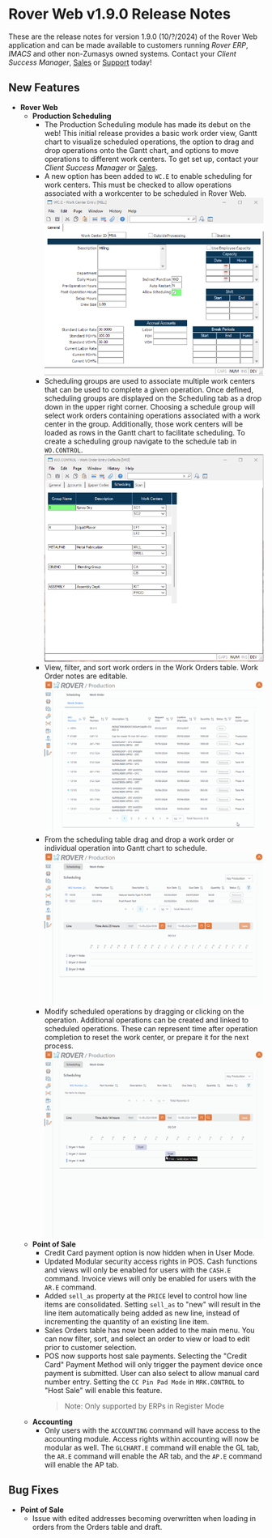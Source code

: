 # Rover Web v1.9.0 Release Notes

<badge text= "Version 1.9.0" vertical="middle" />

<PageHeader />

These are the release notes for version 1.9.0 (10/?/2024) of the Rover Web application and can be made available to customers running _Rover ERP_, _IMACS_ and other non-Zumasys owned systems. Contact your _Client Success Manager_, [Sales](mailto:sales@zumasys.com?subject=Rover%20Web%20v1.9.0) or [Support](mailto:help@zumasys.com?subject=Rover%20Web%20v1.9.0) today!

## New Features

- **Rover Web**
  - **Production Scheduling**
    - The Production Scheduling module has made its debut on the web! This initial release provides a basic work order view, Gantt chart to visualize scheduled operations, the option to drag and drop operations onto the Gantt chart, and options to move operations to different work centers. To get set up, contact your _Client Success Manager_ or [Sales](mailto:sales@zumasys.com?subject=Rover%20Web%20Production%20PScheduling).
    - A new option has been added to `WC.E` to enable scheduling for work centers.  This must be checked to allow operations associated with a workcenter to be scheduled in Rover Web.
    ![WC.E](./work-center-form.png)
    - Scheduling groups are used to associate multiple work centers that can be used to complete a given operation.  Once defined, scheduling groups are displayed on the Scheduling tab as a drop down in the upper right corner.  Choosing a schedule group will select work orders containing operations associated with a work center in the group.  Additionally, those work centers will be loaded as rows in the Gantt chart to facilitate scheduling.  To create a scheduling group navigate to the schedule tab in `WO.CONTROL`.
    ![WO.CONTROL](./wo-control-scheduling.png)
    - View, filter, and sort work orders in the Work Orders table.  Work Order notes are editable.
    ![Work Orders Table](./production-scheduling-work-orders.gif)
    - From the scheduling table drag and drop a work order or individual operation into Gantt chart to schedule.
    ![Scheduling Operations](./production-scheduling-drag-and-drop.gif)
    - Modify scheduled operations by dragging or clicking on the operation.  Additional operations can be created and linked to scheduled operations.  These can represent time after operation completion to reset the work center, or prepare it for the next process.
    ![Edit Scheduled Operations](./production-scheduling-adjusting-operations.gif)
  - **Point of Sale**
    - Credit Card payment option is now hidden when in User Mode.
    - Updated Modular security access rights in POS. Cash functions and views will only be enabled for users with the `CASH.E` command. Invoice views will only be enabled for users with the `AR.E` command.  
    - Added `sell_as` property at the `PRICE` level to control how line items are consolidated. Setting `sell_as` to "new" will result in the line item automatically being added as new line, instead of incrementing the quantity of an existing line item.
    - Sales Orders table has now been added to the main menu. You can now filter, sort, and select an order to view or load to edit prior to customer selection.
    - POS now supports host sale payments. Selecting the "Credit Card" Payment Method will only trigger the payment device once payment is submitted. User can also select to allow manual card number entry. Setting the `CC Pin Pad Mode` in `MRK.CONTROL` to "Host Sale" will enable this feature. 
      > Note: Only supported by ERPs in Register Mode
  - **Accounting**
    - Only users with the `ACCOUNTING` command will have access to the accounting module. Access rights within accounting will now be modular as well. The `GLCHART.E` command will enable the GL tab, the `AR.E` command will enable the AR tab, and the `AP.E` command will enable the AP tab.

## Bug Fixes
  - **Point of Sale**
    - Issue with edited addresses becoming overwritten when loading in orders from the Orders table and draft.
<PageFooter />
